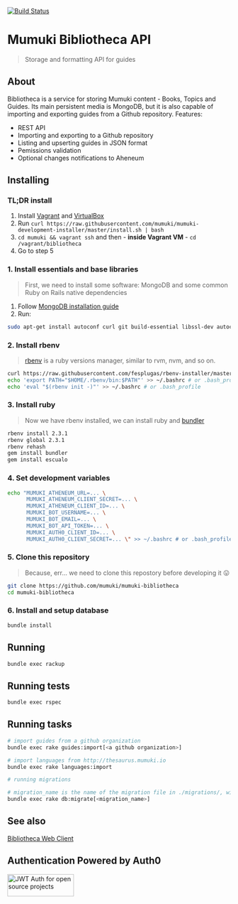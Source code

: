 [![Build Status](https://travis-ci.org/mumuki/mumuki-bibliotheca-api.svg?branch=master)](https://travis-ci.org/mumuki/mumuki-bibliotheca-api)

# Mumuki Bibliotheca API
> Storage and formatting API for guides

## About

Bibliotheca is a service for storing Mumuki content - Books, Topics and Guides. Its main persistent media is MongoDB, but it is also capable of importing and exporting guides from a Github repository. Features:

* REST API
* Importing and exporting to a Github repository
* Listing and upserting guides in JSON format
* Pemissions validation
* Optional changes notifications to Aheneum

## Installing

### TL;DR install

1. Install [Vagrant](https://www.vagrantup.com/downloads.html) and [VirtualBox](https://www.virtualbox.org/wiki/Downloads)
2. Run `curl https://raw.githubusercontent.com/mumuki/mumuki-development-installer/master/install.sh | bash`
3. `cd mumuki && vagrant ssh` and then - **inside Vagrant VM** - `cd /vagrant/bibliotheca`
4. Go to step 5

### 1. Install essentials and base libraries

> First, we need to install some software: MongoDB and some common Ruby on Rails native dependencies

1. Follow [MongoDB installation guide](https://docs.mongodb.com/v3.2/tutorial/install-mongodb-on-ubuntu/)
2. Run: 

```bash
sudo apt-get install autoconf curl git build-essential libssl-dev autoconf bison libreadline6 libreadline6-dev zlib1g zlib1g-dev
```

### 2. Install rbenv

> [rbenv](https://github.com/rbenv/rbenv) is a ruby versions manager, similar to rvm, nvm, and so on.

```bash
curl https://raw.githubusercontent.com/fesplugas/rbenv-installer/master/bin/rbenv-installer | bash
echo 'export PATH="$HOME/.rbenv/bin:$PATH"' >> ~/.bashrc # or .bash_profile
echo 'eval "$(rbenv init -)"' >> ~/.bashrc # or .bash_profile
```

### 3. Install ruby

> Now we have rbenv installed, we can install ruby and [bundler](http://bundler.io/)

```bash
rbenv install 2.3.1
rbenv global 2.3.1
rbenv rehash
gem install bundler
gem install escualo
```

### 4. Set development variables

```bash
echo "MUMUKI_ATHENEUM_URL=... \
      MUMUKI_ATHENEUM_CLIENT_SECRET=... \
      MUMUKI_ATHENEUM_CLIENT_ID=... \
      MUMUKI_BOT_USERNAME=... \
      MUMUKI_BOT_EMAIL=... \
      MUMUKI_BOT_API_TOKEN=... \
      MUMUKI_AUTH0_CLIENT_ID=... \
      MUMUKI_AUTH0_CLIENT_SECRET=... \" >> ~/.bashrc # or .bash_profile
```

### 5. Clone this repository

> Because, err... we need to clone this repostory before developing it :stuck_out_tongue:

```bash
git clone https://github.com/mumuki/mumuki-bibliotheca
cd mumuki-bibliotheca
```

### 6. Install and setup database

```bash
bundle install
```

## Running

```bash
bundle exec rackup
```

## Running tests

```bash
bundle exec rspec
```

## Running tasks

```bash
# import guides from a github organization
bundle exec rake guides:import[<a github organization>]

# import languages from http://thesaurus.mumuki.io
bundle exec rake languages:import

# running migrations

# migration_name is the name of the migration file in ./migrations/, without extension and the "migrate_" prefeix
bundle exec rake db:migrate[<migration_name>]
```

## See also 

[Bibliotheca Web Client](https://github.com/mumuki/mumuki-bibliotheca)

## Authentication Powered by Auth0

<a width="150" height="50" href="https://auth0.com/" target="_blank" alt="Single Sign On & Token Based Authentication - Auth0"><img width="150" height="50" alt="JWT Auth for open source projects" src="http://cdn.auth0.com/oss/badges/a0-badge-dark.png"/></a>
